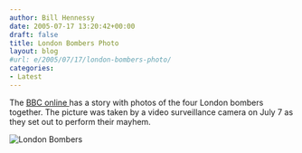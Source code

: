 ```yaml
---
author: Bill Hennessy
date: 2005-07-17 13:20:42+00:00
draft: false
title: London Bombers Photo
layout: blog
#url: e/2005/07/17/london-bombers-photo/
categories:
- Latest
---
```


The [BBC online ](https://news.bbc.co.uk/2/hi/uk_news/politics/4689739.stm)has a story with photos of the four London bombers together.  The picture was taken by a video surveillance camera on July 7 as they set out to perform their mayhem.

![London Bombers](/wp-content/bombers.jpg)

